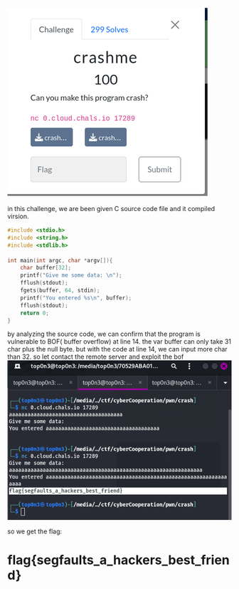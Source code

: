 ![](../images/crash1.png)
<br>
<br>
in this challenge, we are been given  C source code file and it compiled virsion.
```C
#include <stdio.h>
#include <string.h>
#include <stdlib.h>

int main(int argc, char *argv[]){
    char buffer[32];
    printf("Give me some data: \n");
    fflush(stdout);
    fgets(buffer, 64, stdin);
    printf("You entered %s\n", buffer);
    fflush(stdout);
    return 0;
}
```
by analyzing the source code, we can confirm that the program is vulnerable to BOF( buffer overflow)  at line 14.
the var buffer can only take 31 char plus the null byte.
but with the code at line 14, we can input more char than 32. 
so let contact the remote server and exploit the bof
<br>
![](../images/crash3.png)

so we get the flag:
# flag{segfaults_a_hackers_best_friend}

